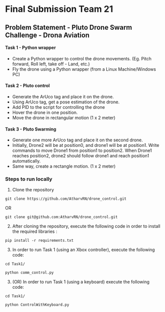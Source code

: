 # Final Submission Team 21 #
## Problem Statement - Pluto Drone Swarm Challenge - Drona Aviation
#### Task 1 - Python wrapper
- Create a Python wrapper to control the drone movements. (Eg. Pitch forward, Roll left, take off - Land, etc.)
- Fly the drone using a Python wrapper (from a Linux Machine/Windows PC)
#### Task 2 - Pluto control
- Generate the ArUco tag and place it on the drone.
- Using ArUco tag, get a pose estimation of the drone.
- Add PID to the script for controlling the drone
- Hover the drone in one position.
- Move the drone in rectangular motion (1 x 2 meter)

#### Task 3 - Pluto Swarming
- Generate one more ArUco tag and place it on the second drone.
- Initially, Drone2 will be at position0, and drone1 will be at position1. Write
commands to move Drone1 from position1 to position2. When Drone1 reaches
position2, drone2 should follow drone1 and reach position1 automatically.
- Same way, create a rectangle motion. (1 x 2 meter)
### Steps to run locally
1. Clone the repository
  ```
  git clone https://github.com/AtharvRN/drone_control.git 
  ``` 
  OR
  ```
  git clone git@github.com:AtharvRN/drone_control.git
  ```
    
2. After cloning the repository, execute the following code in order to install the required libraries :

  ```shell
  pip install -r requirements.txt
  ```
3. In order to run Task 1 (using an Xbox controller), execute the following code:

  ```shell
  cd Task1/
  ```
  ```
  python comm_control.py
  ```

3. (OR) In order to run Task 1 (using a keyboard) execute the following code:

```shell
cd Task1/
```
```
python ControlWithKeyboard.py
```
